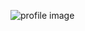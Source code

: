 ![profile image](https://avatars1.githubusercontent.com/u/8060474?s=400&u=d408f66f3e1c5d823ea07cb3006dd91be4b40fbe&v=4)
